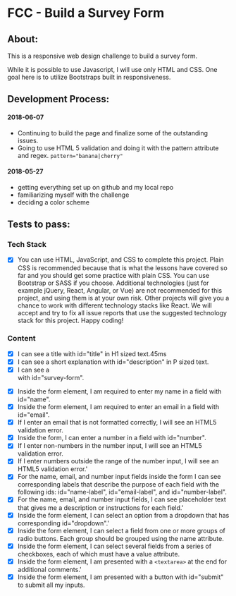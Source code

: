 # FCC - Build a Survey Form

## About:

This is a responsive web design challenge to build a survey form.

While it is possible to use Javascript, I will use only HTML and CSS. One goal here is to utilize Bootstraps built in responsiveness.

## Development Process:

#### 2018-06-07
- Continuing to build the page and finalize some of the outstanding issues.
- Going to use HTML 5 validation and doing it with the pattern attribute and regex. `pattern="banana|cherry"`

#### 2018-05-27
 - getting everything set up on github and my local repo
 - familiarizing myself with the challenge
 - deciding a color scheme



## Tests to pass:

### Tech Stack
- [x] You can use HTML, JavaScript, and CSS to complete this project. Plain CSS is recommended because that is what the lessons have covered so far and you should get some practice with plain CSS. You can use Bootstrap or SASS if you choose. Additional technologies (just for example jQuery, React, Angular, or Vue) are not recommended for this project, and using them is at your own risk. Other projects will give you a chance to work with different technology stacks like React. We will accept and try to fix all issue reports that use the suggested technology stack for this project. Happy coding!

### Content
- [x] I can see a title with id="title" in H1 sized text.45ms
- [x] I can see a short explanation with id="description" in P sized text.
- [x] I can see a <form> with id="survey-form".
- [x] Inside the form element, I am required to enter my name in a field with id="name".
- [x] Inside the form element, I am required to enter an email in a field with id="email".
- [x] If I enter an email that is not formatted correctly, I will see an HTML5 validation error.
- [x] Inside the form, I can enter a number in a field with id="number".
- [x] If I enter non-numbers in the number input, I will see an HTML5 validation error.
- [x] If I enter numbers outside the range of the number input, I will see an HTML5 validation error.'
- [x] For the name, email, and number input fields inside the form I can see corresponding labels that describe the purpose of each field with the following ids: id="name-label", id="email-label", and id="number-label".
- [x] For the name, email, and number input fields, I can see placeholder text that gives me a description or instructions for each field.'
- [x] Inside the form element, I can select an option from a dropdown that has corresponding id="dropdown".'
- [x] Inside the form element, I can select a field from one or more groups of radio buttons. Each group should be grouped using the name attribute.
- [x] Inside the form element, I can select several fields from a series of checkboxes, each of which must have a value attribute. 
- [x] Inside the form element, I am presented with a `<textarea>` at the end for additional comments.'
- [x] Inside the form element, I am presented with a button with id="submit" to submit all my inputs.